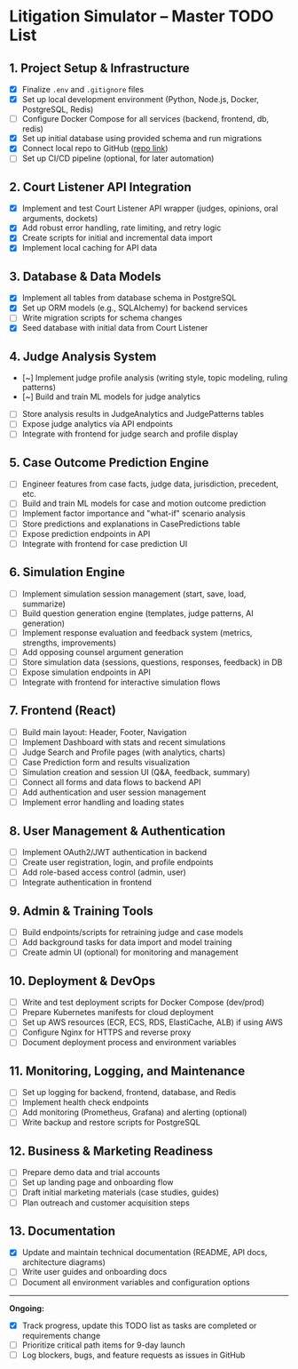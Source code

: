 # Litigation Simulator – Master TODO List

## 1. Project Setup & Infrastructure
- [x] Finalize `.env` and `.gitignore` files
- [x] Set up local development environment (Python, Node.js, Docker, PostgreSQL, Redis)
- [ ] Configure Docker Compose for all services (backend, frontend, db, redis)
- [x] Set up initial database using provided schema and run migrations
- [x] Connect local repo to GitHub ([repo link](https://github.com/tony-42069/litigation-simulator.git))
- [ ] Set up CI/CD pipeline (optional, for later automation)

## 2. Court Listener API Integration
- [x] Implement and test Court Listener API wrapper (judges, opinions, oral arguments, dockets)
- [x] Add robust error handling, rate limiting, and retry logic
- [x] Create scripts for initial and incremental data import
- [x] Implement local caching for API data

## 3. Database & Data Models
- [x] Implement all tables from database schema in PostgreSQL
- [x] Set up ORM models (e.g., SQLAlchemy) for backend services
- [ ] Write migration scripts for schema changes
- [x] Seed database with initial data from Court Listener

## 4. Judge Analysis System
- [~] Implement judge profile analysis (writing style, topic modeling, ruling patterns)  <!-- Scaffolded, pending Spacy -->
- [~] Build and train ML models for judge analytics  <!-- Scaffolded, pending Spacy -->
- [ ] Store analysis results in JudgeAnalytics and JudgePatterns tables
- [ ] Expose judge analytics via API endpoints
- [ ] Integrate with frontend for judge search and profile display

## 5. Case Outcome Prediction Engine
- [ ] Engineer features from case facts, judge data, jurisdiction, precedent, etc.
- [ ] Build and train ML models for case and motion outcome prediction
- [ ] Implement factor importance and "what-if" scenario analysis
- [ ] Store predictions and explanations in CasePredictions table
- [ ] Expose prediction endpoints in API
- [ ] Integrate with frontend for case prediction UI

## 6. Simulation Engine
- [ ] Implement simulation session management (start, save, load, summarize)
- [ ] Build question generation engine (templates, judge patterns, AI generation)
- [ ] Implement response evaluation and feedback system (metrics, strengths, improvements)
- [ ] Add opposing counsel argument generation
- [ ] Store simulation data (sessions, questions, responses, feedback) in DB
- [ ] Expose simulation endpoints in API
- [ ] Integrate with frontend for interactive simulation flows

## 7. Frontend (React)
- [ ] Build main layout: Header, Footer, Navigation
- [ ] Implement Dashboard with stats and recent simulations
- [ ] Judge Search and Profile pages (with analytics, charts)
- [ ] Case Prediction form and results visualization
- [ ] Simulation creation and session UI (Q&A, feedback, summary)
- [ ] Connect all forms and data flows to backend API
- [ ] Add authentication and user session management
- [ ] Implement error handling and loading states

## 8. User Management & Authentication
- [ ] Implement OAuth2/JWT authentication in backend
- [ ] Create user registration, login, and profile endpoints
- [ ] Add role-based access control (admin, user)
- [ ] Integrate authentication in frontend

## 9. Admin & Training Tools
- [ ] Build endpoints/scripts for retraining judge and case models
- [ ] Add background tasks for data import and model training
- [ ] Create admin UI (optional) for monitoring and management

## 10. Deployment & DevOps
- [ ] Write and test deployment scripts for Docker Compose (dev/prod)
- [ ] Prepare Kubernetes manifests for cloud deployment
- [ ] Set up AWS resources (ECR, ECS, RDS, ElastiCache, ALB) if using AWS
- [ ] Configure Nginx for HTTPS and reverse proxy
- [ ] Document deployment process and environment variables

## 11. Monitoring, Logging, and Maintenance
- [ ] Set up logging for backend, frontend, database, and Redis
- [ ] Implement health check endpoints
- [ ] Add monitoring (Prometheus, Grafana) and alerting (optional)
- [ ] Write backup and restore scripts for PostgreSQL

## 12. Business & Marketing Readiness
- [ ] Prepare demo data and trial accounts
- [ ] Set up landing page and onboarding flow
- [ ] Draft initial marketing materials (case studies, guides)
- [ ] Plan outreach and customer acquisition steps

## 13. Documentation
- [x] Update and maintain technical documentation (README, API docs, architecture diagrams)
- [ ] Write user guides and onboarding docs
- [ ] Document all environment variables and configuration options

---

**Ongoing:**
- [x] Track progress, update this TODO list as tasks are completed or requirements change
- [ ] Prioritize critical path items for 9-day launch
- [ ] Log blockers, bugs, and feature requests as issues in GitHub
